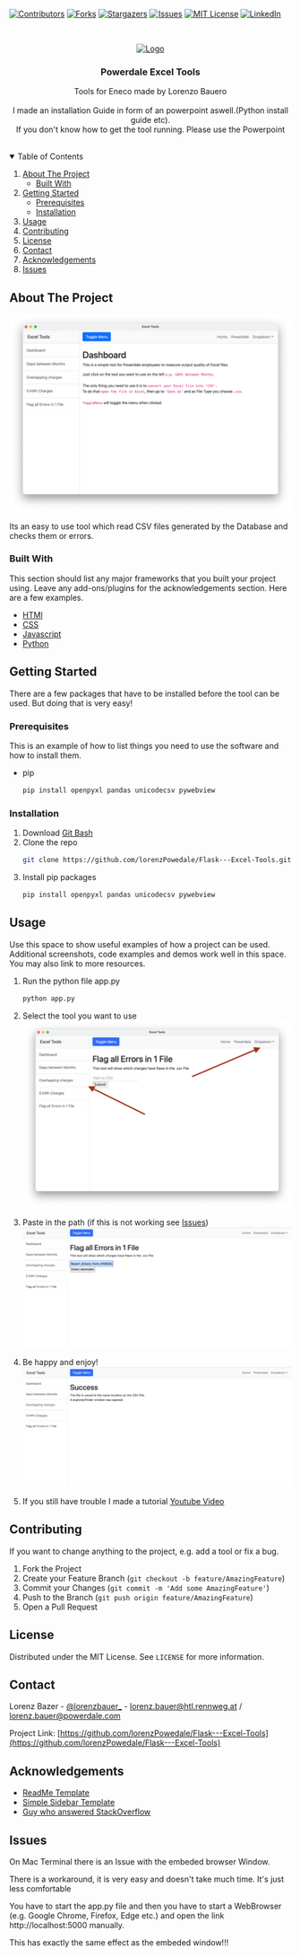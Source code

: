 <!--
*** Thanks for checking out the Best-README-Template. If you have a suggestion
*** that would make this better, please fork the repo and create a pull request
*** or simply open an issue with the tag "enhancement".
*** Thanks again! Now go create something AMAZING! :D
-->



<!-- PROJECT SHIELDS -->
<!--
*** I'm using markdown "reference style" links for readability.
*** Reference links are enclosed in brackets [ ] instead of parentheses ( ).
*** See the bottom of this document for the declaration of the reference variables
*** for contributors-url, forks-url, etc. This is an optional, concise syntax you may use.
*** https://www.markdownguide.org/basic-syntax/#reference-style-links
-->
[![Contributors][contributors-shield]][contributors-url]
[![Forks][forks-shield]][forks-url]
[![Stargazers][stars-shield]][stars-url]
[![Issues][issues-shield]][issues-url]
[![MIT License][license-shield]][license-url]
[![LinkedIn][linkedin-shield]][linkedin-url]



<!-- PROJECT LOGO -->
<br />
<p align="center">
  <a href="https://www.powerdale.com">
    <img src="https://www.powerdale.com/themes/custom/powerdale/logo.png" alt="Logo">
  </a>

<h3 align="center">Powerdale Excel Tools</h3>

  <p align="center">
    Tools for Eneco made by Lorenzo Bauero
    <br />
    <br />
    I made an installation Guide in form of an powerpoint aswell.(Python install guide etc). 
    <br />
     If you don't know how to get the tool running. Please use the Powerpoint
    <br />
    <br />
</p>



<!-- TABLE OF CONTENTS -->
<details open="open">
  <summary>Table of Contents</summary>
  <ol>
    <li>
      <a href="#about-the-project">About The Project</a>
      <ul>
        <li><a href="#built-with">Built With</a></li>
      </ul>
    </li>
    <li>
      <a href="#getting-started">Getting Started</a>
      <ul>
        <li><a href="#prerequisites">Prerequisites</a></li>
        <li><a href="#installation">Installation</a></li>
      </ul>
    </li>
    <li><a href="#usage">Usage</a></li>
    <li><a href="#contributing">Contributing</a></li>
    <li><a href="#license">License</a></li>
    <li><a href="#contact">Contact</a></li>
    <li><a href="#acknowledgements">Acknowledgements</a></li>
    <li><a href="#Issues">Issues</a></li>
  </ol>
</details>



<!-- ABOUT THE PROJECT -->

## About The Project

![Product Name Screen Shot][product-screenshot]

Its an easy to use tool which read CSV files generated by the Database and checks them or errors.

### Built With

This section should list any major frameworks that you built your project using. Leave any add-ons/plugins for the
acknowledgements section. Here are a few examples.

* [HTMl](https://wiki.selfhtml.org/wiki/HTML)
* [CSS](https://developer.mozilla.org/de/docs/Learn/Getting_started_with_the_web/CSS_basics)
* [Javascript](https://developer.mozilla.org/de/docs/Web/JavaScript)
* [Python](https://www.python.org/)

<!-- GETTING STARTED -->

## Getting Started

There are a few packages that have to be installed before the tool can be used. But doing that is very easy!

### Prerequisites

This is an example of how to list things you need to use the software and how to install them.

* pip
  ```sh
  pip install openpyxl pandas unicodecsv pywebview 
  ```

### Installation

1. Download [Git Bash](https://gitforwindows.org/)
2. Clone the repo
   ```sh
   git clone https://github.com/lorenzPowedale/Flask---Excel-Tools.git
   ```
3. Install pip packages
   ```sh
   pip install openpyxl pandas unicodecsv pywebview
   ```

<!-- USAGE EXAMPLES -->

## Usage

Use this space to show useful examples of how a project can be used. Additional screenshots, code examples and demos
work well in this space. You may also link to more resources.

1. Run the python file app.py
   ```sh
   python app.py
   ```
2. Select the tool you want to use
   ![Pitain][pitain-screenshot]

3. Paste in the path (if this is not working see [Issues](#issues))
   ![Path][path-screenshot]


3. Be happy and enjoy!
   ![Path][success-screenshot]
   
4. If you still have trouble I made a tutorial
   [Youtube Video](https://youtu.be/ziYiXqUGozs)

<!-- CONTRIBUTING -->

## Contributing

If you want to change anything to the project, e.g. add a tool or fix a bug.

1. Fork the Project
2. Create your Feature Branch (`git checkout -b feature/AmazingFeature`)
3. Commit your Changes (`git commit -m 'Add some AmazingFeature'`)
4. Push to the Branch (`git push origin feature/AmazingFeature`)
5. Open a Pull Request

<!-- LICENSE -->

## License

Distributed under the MIT License. See `LICENSE` for more information.



<!-- CONTACT -->

## Contact

Lorenz Bazer - [@lorenzbauer_](https://www.instagram.com/lorenzbauer_/) - lorenz.bauer@htl.rennweg.at /
lorenz.bauer@powerdale.com

Project
Link: [https://github.com/lorenzPowedale/Flask---Excel-Tools](https://github.com/lorenzPowedale/Flask---Excel-Tools)



<!-- ACKNOWLEDGEMENTS -->

## Acknowledgements

* [ReadMe Template](https://github.com/othneildrew/Best-README-Template)
* [Simple Sidebar Template](https://startbootstrap.com/template/simple-sidebar)
* [Guy who answered StackOverflow](https://stackoverflow.com/users/8479387/tlentali)

<!-- ISSUES -->

## Issues

On Mac Terminal there is an Issue with the embeded browser Window.

There is a workaround, it is very easy and doesn't take much time. It's just less comfortable

You have to start the app.py file and then you have to start a WebBrowser (e.g. Google Chrome, Firefox, Edge etc.) and
open the link http://localhost:5000 manually.

This has exactly the same effect as the embeded window!!!




<!-- MARKDOWN LINKS & IMAGES -->
<!-- https://www.markdownguide.org/basic-syntax/#reference-style-links -->

[contributors-shield]: https://img.shields.io/badge/GitHub-100000?style=for-the-badge&logo=github&logoColor=white

[contributors-url]: https://github.com/lorenzPowedale

[forks-shield]: https://img.shields.io/github/forks/lorenzPowedale/Flask---Excel-Tools.svg?style=for-the-badge

[forks-url]: https://github.com/lorenzPowedale/Flask---Excel-Tools/network/members

[stars-shield]: https://img.shields.io/github/stars/lorenzPowedale/Flask---Excel-Tools.svg?style=for-the-badge

[stars-url]: https://github.com/lorenzPowedale/Flask---Excel-Tools/stargazers

[issues-shield]: https://img.shields.io/github/issues/lorenzPowedale/Flask---Excel-Tools.svg?style=for-the-badge

[issues-url]: https://github.com/lorenzPowedale/Flask---Excel-Tools/issues

[license-shield]: https://img.shields.io/github/license/lorenzPowedale/Flask---Excel-Tools.svg?style=for-the-badge

[license-url]: https://github.com/lorenzPowedale/Flask---Excel-Tools/blob/master/LICENSE.txt

[linkedin-shield]: https://img.shields.io/badge/Instagram-E4405F?style=for-the-badge&logo=instagram&logoColor=white

[linkedin-url]: https://www.instagram.com/lorenzbauer_/

[product-screenshot]: static/assets/img.png

[pitain-screenshot]: static/assets/pitain.png

[success-screenshot]: static/assets/success.png

[path-screenshot]: static/assets/path.png 
